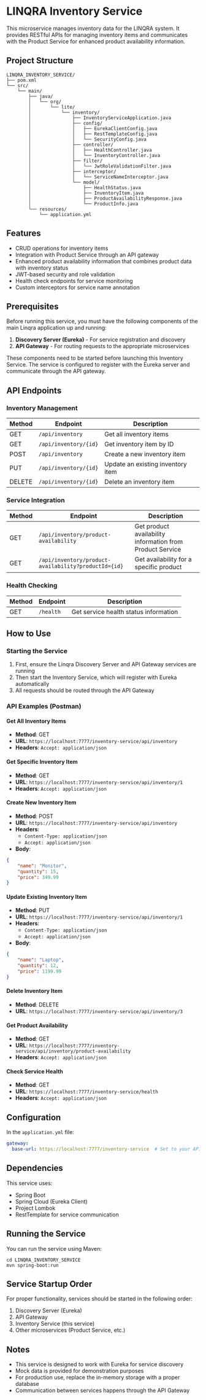 # LINQRA Inventory Service

This microservice manages inventory data for the LINQRA system. It provides RESTful APIs for managing inventory items and communicates with the Product Service for enhanced product availability information.

## Project Structure

```
LINQRA_INVENTORY_SERVICE/
├── pom.xml
└── src/
    └── main/
        ├── java/
        │   └── org/
        │       └── lite/
        │           └── inventory/
        │               ├── InventoryServiceApplication.java
        │               ├── config/
        │               │   ├── EurekaClientConfig.java
        │               │   ├── RestTemplateConfig.java
        │               │   └── SecurityConfig.java
        │               ├── controller/
        │               │   ├── HealthController.java
        │               │   └── InventoryController.java 
        │               ├── filter/
        │               │   └── JwtRoleValidationFilter.java
        │               ├── interceptor/
        │               │   └── ServiceNameInterceptor.java
        │               └── model/
        │                   ├── HealthStatus.java
        │                   ├── InventoryItem.java
        │                   ├── ProductAvailabilityResponse.java
        │                   └── ProductInfo.java
        └── resources/
            └── application.yml
```

## Features

- CRUD operations for inventory items
- Integration with Product Service through an API gateway
- Enhanced product availability information that combines product data with inventory status
- JWT-based security and role validation
- Health check endpoints for service monitoring
- Custom interceptors for service name annotation

## Prerequisites

Before running this service, you must have the following components of the main Linqra application up and running:

1. **Discovery Server (Eureka)** - For service registration and discovery
2. **API Gateway** - For routing requests to the appropriate microservices

These components need to be started before launching this Inventory Service. The service is configured to register with the Eureka server and communicate through the API gateway.

## API Endpoints

### Inventory Management

| Method | Endpoint | Description |
|--------|----------|-------------|
| GET    | `/api/inventory` | Get all inventory items |
| GET    | `/api/inventory/{id}` | Get inventory item by ID |
| POST   | `/api/inventory` | Create a new inventory item |
| PUT    | `/api/inventory/{id}` | Update an existing inventory item |
| DELETE | `/api/inventory/{id}` | Delete an inventory item |

### Service Integration

| Method | Endpoint | Description |
|--------|----------|-------------|
| GET    | `/api/inventory/product-availability` | Get product availability information from Product Service |
| GET    | `/api/inventory/product-availability?productId={id}` | Get availability for a specific product |

### Health Checking

| Method | Endpoint | Description |
|--------|----------|-------------|
| GET    | `/health` | Get service health status information |

## How to Use

### Starting the Service

1. First, ensure the Linqra Discovery Server and API Gateway services are running
2. Then start the Inventory Service, which will register with Eureka automatically
3. All requests should be routed through the API Gateway

### API Examples (Postman)

#### Get All Inventory Items
- **Method**: GET
- **URL**: `https://localhost:7777/inventory-service/api/inventory`
- **Headers**: `Accept: application/json`

#### Get Specific Inventory Item
- **Method**: GET
- **URL**: `https://localhost:7777/inventory-service/api/inventory/1`
- **Headers**: `Accept: application/json`

#### Create New Inventory Item
- **Method**: POST
- **URL**: `https://localhost:7777/inventory-service/api/inventory`
- **Headers**: 
  - `Content-Type: application/json`
  - `Accept: application/json`
- **Body**:
```json
{
    "name": "Monitor",
    "quantity": 15,
    "price": 349.99
}
```

#### Update Existing Inventory Item
- **Method**: PUT
- **URL**: `https://localhost:7777/inventory-service/api/inventory/1`
- **Headers**: 
  - `Content-Type: application/json`
  - `Accept: application/json`
- **Body**:
```json
{
    "name": "Laptop",
    "quantity": 12,
    "price": 1199.99
}
```

#### Delete Inventory Item
- **Method**: DELETE
- **URL**: `https://localhost:7777/inventory-service/api/inventory/3`

#### Get Product Availability
- **Method**: GET
- **URL**: `https://localhost:7777/inventory-service/api/inventory/product-availability`
- **Headers**: `Accept: application/json`

#### Check Service Health
- **Method**: GET
- **URL**: `https://localhost:7777/inventory-service/health`
- **Headers**: `Accept: application/json`

## Configuration

In the `application.yml` file:

```yaml
gateway:
  base-url: https://localhost:7777/inventory-service  # Set to your API gateway URL
```

## Dependencies

This service uses:
- Spring Boot
- Spring Cloud (Eureka Client)
- Project Lombok
- RestTemplate for service communication

## Running the Service

You can run the service using Maven:

```
cd LINQRA_INVENTORY_SERVICE
mvn spring-boot:run
```

## Service Startup Order

For proper functionality, services should be started in the following order:
1. Discovery Server (Eureka)
2. API Gateway
3. Inventory Service (this service)
4. Other microservices (Product Service, etc.)

## Notes

- This service is designed to work with Eureka for service discovery
- Mock data is provided for demonstration purposes
- For production use, replace the in-memory storage with a proper database
- Communication between services happens through the API Gateway
